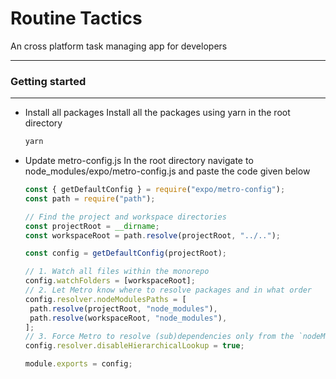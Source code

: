 # Routine Tactics

An cross platform task managing app for developers

---

### Getting started

---

-  Install all packages
   Install all the packages using yarn in the root directory

   ```bash
   yarn
   ```

-  Update metro-config.js
   In the root directory navigate to node_modules/expo/metro-config.js and paste the code given below

   ```js
   const { getDefaultConfig } = require("expo/metro-config");
   const path = require("path");

   // Find the project and workspace directories
   const projectRoot = __dirname;
   const workspaceRoot = path.resolve(projectRoot, "../..");

   const config = getDefaultConfig(projectRoot);

   // 1. Watch all files within the monorepo
   config.watchFolders = [workspaceRoot];
   // 2. Let Metro know where to resolve packages and in what order
   config.resolver.nodeModulesPaths = [
   	path.resolve(projectRoot, "node_modules"),
   	path.resolve(workspaceRoot, "node_modules"),
   ];
   // 3. Force Metro to resolve (sub)dependencies only from the `nodeModulesPaths`
   config.resolver.disableHierarchicalLookup = true;

   module.exports = config;
   ```
